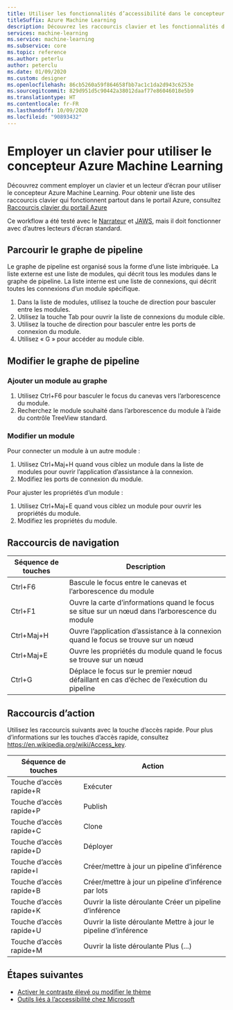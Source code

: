 ```yaml
---
title: Utiliser les fonctionnalités d’accessibilité dans le concepteur
titleSuffix: Azure Machine Learning
description: Découvrez les raccourcis clavier et les fonctionnalités d’accessibilité du lecteur d’écran disponibles dans le concepteur.
services: machine-learning
ms.service: machine-learning
ms.subservice: core
ms.topic: reference
ms.author: peterlu
author: peterclu
ms.date: 01/09/2020
ms.custom: designer
ms.openlocfilehash: 86cb5260a59f864658fbb7ac1c1da2d943c6253e
ms.sourcegitcommit: 829d951d5c90442a38012daaf77e86046018e5b9
ms.translationtype: HT
ms.contentlocale: fr-FR
ms.lasthandoff: 10/09/2020
ms.locfileid: "90893432"
---
```

# <a name="use-a-keyboard-to-use-azure-machine-learning-designer"></a>Employer un clavier pour utiliser le concepteur Azure Machine Learning

Découvrez comment employer un clavier et un lecteur d’écran pour utiliser le concepteur Azure Machine Learning. Pour obtenir une liste des raccourcis clavier qui fonctionnent partout dans le portail Azure, consultez [Raccourcis clavier du portail Azure](../azure-portal/azure-portal-keyboard-shortcuts.md)

Ce workflow a été testé avec le [Narrateur](https://support.microsoft.com/help/22798/windows-10-complete-guide-to-narrator) et [JAWS](https://www.freedomscientific.com/products/software/jaws/), mais il doit fonctionner avec d’autres lecteurs d’écran standard.

## <a name="navigate-the-pipeline-graph"></a>Parcourir le graphe de pipeline

Le graphe de pipeline est organisé sous la forme d’une liste imbriquée. La liste externe est une liste de modules, qui décrit tous les modules dans le graphe de pipeline. La liste interne est une liste de connexions, qui décrit toutes les connexions d’un module spécifique.  

1. Dans la liste de modules, utilisez la touche de direction pour basculer entre les modules.
1. Utilisez la touche Tab pour ouvrir la liste de connexions du module cible.
1. Utilisez la touche de direction pour basculer entre les ports de connexion du module.
1. Utilisez « G » pour accéder au module cible.

## <a name="edit-the-pipeline-graph"></a>Modifier le graphe de pipeline

### <a name="add-a-module-to-the-graph"></a>Ajouter un module au graphe

1. Utilisez Ctrl+F6 pour basculer le focus du canevas vers l’arborescence du module.
1. Recherchez le module souhaité dans l’arborescence du module à l’aide du contrôle TreeView standard.

### <a name="edit-a-module"></a>Modifier un module

Pour connecter un module à un autre module :

1. Utilisez Ctrl+Maj+H quand vous ciblez un module dans la liste de modules pour ouvrir l’application d’assistance à la connexion.
1. Modifiez les ports de connexion du module.

Pour ajuster les propriétés d’un module :

1. Utilisez Ctrl+Maj+E quand vous ciblez un module pour ouvrir les propriétés du module.
1. Modifiez les propriétés du module.

## <a name="navigation-shortcuts"></a>Raccourcis de navigation

| Séquence de touches | Description |
|-|-|
| Ctrl+F6 | Bascule le focus entre le canevas et l’arborescence du module |
| Ctrl+F1   | Ouvre la carte d’informations quand le focus se situe sur un nœud dans l’arborescence du module |
| Ctrl+Maj+H | Ouvre l’application d’assistance à la connexion quand le focus se trouve sur un nœud |
| Ctrl+Maj+E | Ouvre les propriétés du module quand le focus se trouve sur un nœud |
| Ctrl+G | Déplace le focus sur le premier nœud défaillant en cas d’échec de l’exécution du pipeline |

## <a name="action-shortcuts"></a>Raccourcis d’action

Utilisez les raccourcis suivants avec la touche d’accès rapide. Pour plus d’informations sur les touches d’accès rapide, consultez https://en.wikipedia.org/wiki/Access_key.

| Séquence de touches | Action |
|-|-|
| Touche d’accès rapide+R | Exécuter |
| Touche d’accès rapide+P | Publish |
| Touche d’accès rapide+C | Clone |
| Touche d’accès rapide+D | Déployer |
| Touche d’accès rapide+I | Créer/mettre à jour un pipeline d’inférence |
| Touche d’accès rapide+B | Créer/mettre à jour un pipeline d’inférence par lots |
| Touche d’accès rapide+K | Ouvrir la liste déroulante Créer un pipeline d’inférence |
| Touche d’accès rapide+U | Ouvrir la liste déroulante Mettre à jour le pipeline d’inférence |
| Touche d’accès rapide+M | Ouvrir la liste déroulante Plus (...) |

## <a name="next-steps"></a>Étapes suivantes

- [Activer le contraste élevé ou modifier le thème](../azure-portal/set-preferences.md#choose-a-theme-or-enable-high-contrast)
- [Outils liés à l’accessibilité chez Microsoft](https://www.microsoft.com/accessibility)
